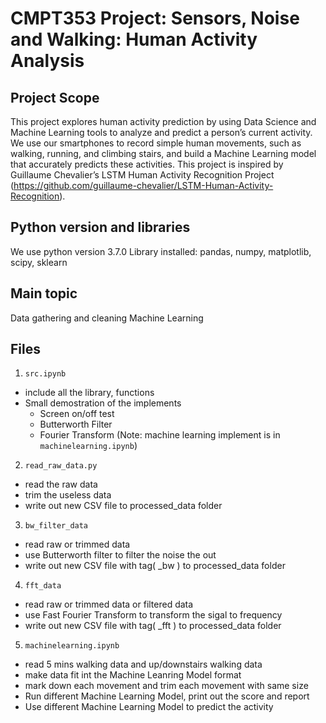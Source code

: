 # CMPT353 Project: Sensors, Noise and Walking: Human Activity Analysis


## Project Scope
This project explores human activity prediction by using Data Science and Machine Learning tools to analyze and predict a person’s current activity. We use our smartphones to record simple human movements, such as walking, running, and climbing stairs, and build a Machine Learning model that accurately predicts these activities. This project is inspired by Guillaume Chevalier’s LSTM Human Activity Recognition Project (https://github.com/guillaume-chevalier/LSTM-Human-Activity-Recognition).

## Python version and libraries
We use python version 3.7.0
Library installed: pandas, numpy, matplotlib, scipy, sklearn

## Main topic
Data gathering and cleaning
Machine Learning

## Files
1. `src.ipynb`
  - include all the library, functions
  - Small demostration of the implements
      - Screen on/off test
      - Butterworth Filter
      - Fourier Transform
(Note: machine learning implement is in `machinelearning.ipynb`)

2. `read_raw_data.py`
  - read the raw data
  - trim the useless data
  - write out new CSV file to processed_data folder
 
3. `bw_filter_data`
  - read raw or trimmed data
  - use Butterworth filter to filter the noise the out
  - write out new CSV file with tag( _bw ) to processed_data folder

4. `fft_data`
  - read raw or trimmed data or filtered data
  - use Fast Fourier Transform to transform the sigal to frequency
  - write out new CSV file with tag( _fft ) to processed_data folder

5. `machinelearning.ipynb`
  - read 5 mins walking data and up/downstairs walking data
  - make data fit int the Machine Leanring Model format
  - mark down each movement and trim each movement with same size
  - Run different Machine Learning Model, print out the score and report
  - Use different Machine Learning Model to predict the activity 
